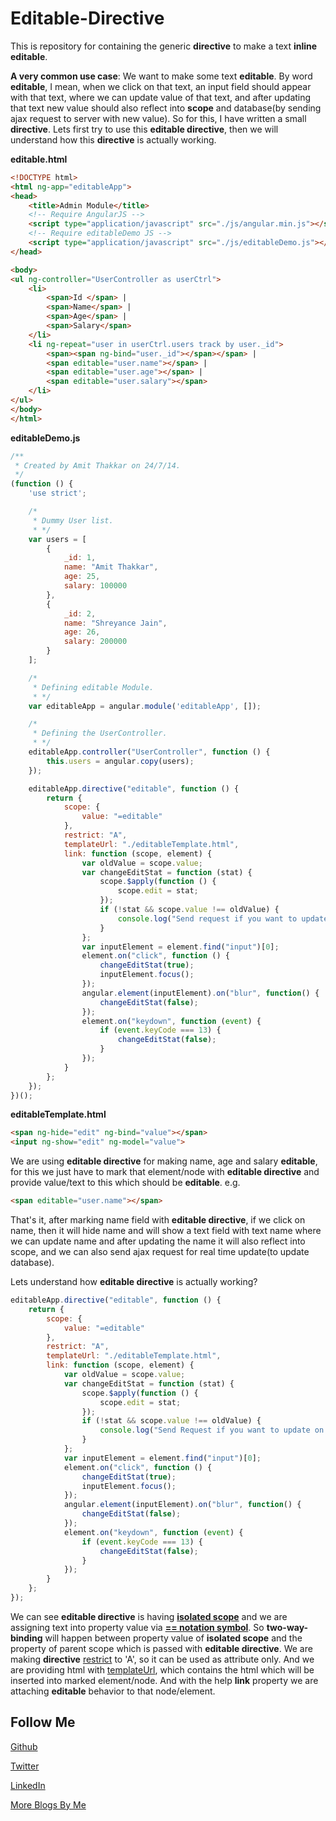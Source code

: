 Editable-Directive
==================

This is repository for containing the generic **directive** to make a text **inline editable**.

**A very common use case**: We want to make some text **editable**. By word **editable**, I mean, when we click on that text, an input field should appear with that text, where we can update value of that text, and after updating that text new value should also reflect into **scope** and database(by sending ajax request to server with new value). So for this, I have written a small **directive**. Lets first try to use this **editable directive**, then we will understand how this **directive** is actually working.

**editable.html**
```html
<!DOCTYPE html>
<html ng-app="editableApp">
<head>
    <title>Admin Module</title>
    <!-- Require AngularJS -->
    <script type="application/javascript" src="./js/angular.min.js"></script>
    <!-- Require editableDemo JS -->
    <script type="application/javascript" src="./js/editableDemo.js"></script>
</head>

<body>
<ul ng-controller="UserController as userCtrl">
    <li>
        <span>Id </span> |
        <span>Name</span> |
        <span>Age</span> |
        <span>Salary</span>
    </li>
    <li ng-repeat="user in userCtrl.users track by user._id">
        <span><span ng-bind="user._id"></span></span> |
        <span editable="user.name"></span> |
        <span editable="user.age"></span> |
        <span editable="user.salary"></span>
    </li>
</ul>
</body>
</html>
```

**editableDemo.js**
```javascript
/**
 * Created by Amit Thakkar on 24/7/14.
 */
(function () {
    'use strict';

    /*
     * Dummy User list.
     * */
    var users = [
        {
            _id: 1,
            name: "Amit Thakkar",
            age: 25,
            salary: 100000
        },
        {
            _id: 2,
            name: "Shreyance Jain",
            age: 26,
            salary: 200000
        }
    ];

    /*
     * Defining editable Module.
     * */
    var editableApp = angular.module('editableApp', []);

    /*
     * Defining the UserController.
     * */
    editableApp.controller("UserController", function () {
        this.users = angular.copy(users);
    });

    editableApp.directive("editable", function () {
        return {
            scope: {
                value: "=editable"
            },
            restrict: "A",
            templateUrl: "./editableTemplate.html",
            link: function (scope, element) {
                var oldValue = scope.value;
                var changeEditStat = function (stat) {
                    scope.$apply(function () {
                        scope.edit = stat;
                    });
                    if (!stat && scope.value !== oldValue) {
                        console.log("Send request if you want to update on server.");
                    }
                };
                var inputElement = element.find("input")[0];
                element.on("click", function () {
                    changeEditStat(true);
                    inputElement.focus();
                });
                angular.element(inputElement).on("blur", function() {
                    changeEditStat(false);
                });
                element.on("keydown", function (event) {
                    if (event.keyCode === 13) {
                        changeEditStat(false);
                    }
                });
            }
        };
    });
})();
```

**editableTemplate.html**
```html
<span ng-hide="edit" ng-bind="value"></span>
<input ng-show="edit" ng-model="value">
```

We are using **editable directive** for making name, age and salary **editable**, for this we just have to mark that element/node with **editable directive** and provide value/text to this which should be **editable**. e.g.
```html
<span editable="user.name"></span>
```

That's it, after marking name field with **editable directive**, if we click on name, then it will hide name and will show a text field with text name where we can update name and after updating the name it will also reflect into scope, and we can also send ajax request for real time update(to update database).

Lets understand how **editable directive** is actually working?

```javascript
editableApp.directive("editable", function () {
    return {
        scope: {
            value: "=editable"
        },
        restrict: "A",
        templateUrl: "./editableTemplate.html",
        link: function (scope, element) {
            var oldValue = scope.value;
            var changeEditStat = function (stat) {
                scope.$apply(function () {
                    scope.edit = stat;
                });
                if (!stat && scope.value !== oldValue) {
                    console.log("Send Request if you want to update on server.");
                }
            };
            var inputElement = element.find("input")[0];
            element.on("click", function () {
                changeEditStat(true);
                inputElement.focus();
            });
            angular.element(inputElement).on("blur", function() {
                changeEditStat(false);
            });
            element.on("keydown", function (event) {
                if (event.keyCode === 13) {
                    changeEditStat(false);
                }
            });
        }
    };
});
```

We can see **editable directive** is having **[isolated scope](http://codechutney.in/blog/angularjs/scope-in-angularjs/)** and we are assigning text into property value via **[== notation symbol](http://codechutney.in/blog/angularjs/notation-symbols-in-isolated-scope/)**. So **two-way-binding** will happen between property value of **isolated scope** and the property of parent scope which is passed with **editable directive**. We are making **directive** [restrict](http://codechutney.in/blog/angularjs/component-in-angularjs/) to 'A', so it can be used as attribute only. And we are providing html with [templateUrl](http://codechutney.in/blog/angularjs/component-in-angularjs/), which contains the html which will be inserted into marked element/node. And with the help **link** property we are attaching **editable** behavior to that node/element.

Follow Me
---
[Github](https://github.com/AmitThakkar)

[Twitter](https://twitter.com/amit_thakkar01)

[LinkedIn](https://in.linkedin.com/in/amitthakkar01)

[More Blogs By Me](http://amitthakkar.github.io/)
